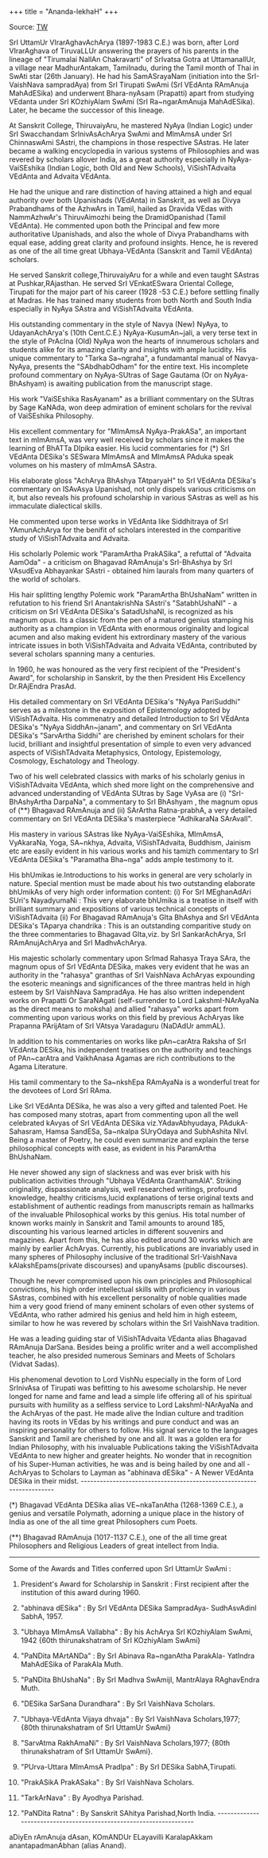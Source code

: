 +++
title = "Ananda-lekhaH"
+++

Source: [TW](https://ramanuja.org/sri/BhaktiListArchives/Article?p=feb2002%2F0065.html)

SrI UttamUr VIrarAghavAchArya (1897-1983 C.E.) was born, after Lord VIrarAghava of TiruvaLLUr answering the prayers of his parents in the lineage of "Tirumalai NallAn Chakravarti" of SrIvatsa Gotra at UttamanallUr, a village near MadhurAntakam, Tamilnadu, during the Tamil month of Thai in SwAti star (26th January). He had his SamASrayaNam (initiation into the SrI-VaishNava sampradAya) from SrI Tirupati SwAmi (SrI VEdAnta RAmAnuja MahAdESika) and underwent Bhara-nyAsam (Prapatti) apart from studying VEdanta under SrI KOzhiyAlam SwAmi (SrI Ra~ngarAmAnuja MahAdESika). Later, he became the successor of this lineage.

At Sanskrit College, ThiruvaiyAru, he mastered NyAya (Indian Logic) under SrI Swacchandam SrInivAsAchArya SwAmi and MImAmsA under SrI ChinnaswAmi SAstri, the champions in those respective SAstras. He later became a walking encyclopedia in various systems of Philosophies and was revered by scholars allover India, as a great authority especially in NyAya-VaiSEshika (Indian Logic, both Old and New Schools), ViSishTAdvaita VEdAnta and Advaita VEdAnta.

He had the unique and rare distinction of having attained a high and equal authority over both Upanishads (VEdAnta) in Sanskrit, as well as Divya Prabandhams of the AzhwArs in Tamil, hailed as Dravida VEdas with NammAzhwAr's ThiruvAimozhi being the DramidOpanishad (Tamil VEdAnta). He commented upon both the Principal and few more authoritative Upanishads, and also the whole of Divya Prabandhams with equal ease, adding great clarity and profound insights. Hence, he is revered as one of the all time great Ubhaya-VEdAnta (Sanskrit and Tamil VEdAnta) scholars.

He served Sanskrit college,ThiruvaiyAru for a while and even taught SAstras at Pushkar,RAjasthan. He served SrI VEnkatESwara Oriental College, Tirupati for the major part of his career (1928 -53 C.E.) before settling finally at Madras. He has trained many students from both North and South India especially in NyAya SAstra and ViSishTAdvaita VEdAnta.

His outstanding commentary in the style of Navya (New) NyAya, to UdayanAchArya's (10th Cent.C.E.) NyAya-KusumAn~jali, a very terse text in the style of PrAcIna (Old) NyAya won the hearts of innumerous scholars and students alike for its amazing clarity and insights with ample lucidity. His unique commentary to "Tarka Sa~ngraha", a fundamantal manual of Navya-NyAya,  presents the "SAbdhabOdham" for the entire text. His incomplete profound commentary on NyAya-SUtras of Sage Gautama (Or on NyAya-BhAshyam) is awaiting publication from the manuscript stage.

His work "VaiSEshika RasAyanam" as a brilliant commentary on the SUtras by Sage KaNAda, won deep admiration of eminent scholars for the revival of VaiSEshika Philosophy.

His excellent commentary for "MImAmsA NyAya-PrakASa", an important text in mImAmsA, was very well received by scholars since it makes the learning of BhATTa DIpika easier. His lucid commentaries for (*) SrI VEdAnta DESika's SESwara MImAmsA and MImAmsA PAduka speak volumes on his mastery of mImAmsA SAstra.

His elaborate gloss "AchArya BhAshya TAtparyaH" to SrI VEdAnta DESika's commentary on ISAvAsya Upanishad, not only dispels various criticisms on it, but also reveals his profound scholarship in various SAstras as well as his immaculate dialectical skills.

He commented upon terse works in VEdAnta like Siddhitraya of SrI YAmunAchArya for the benifit of scholars interested in the comparitive study of ViSishTAdvaita and Advaita.

His scholarly Polemic work "ParamArtha PrakASika", a refuttal of "Advaita AamOda" - a criticism on Bhagavad RAmAnuja's SrI-BhAshya by SrI VAsudEva Abhayankar SAstri - obtained him laurals from many quarters of the world of scholars.

His hair splitting lengthy Polemic work "ParamArtha BhUshaNam" written in refutation to his friend SrI AnantakrishNa SAstri's "SatabhUshaNI" - a criticism on SrI VEdAnta DESika's SatadUshaNI, is recognized as his magnum opus. Its a classic from the pen of a matured genius stamping his authority as a champion in VEdAnta with enormous originality and logical acumen and also making evident his extrordinary mastery of the various intricate issues in both ViSishTAdvaita and Advaita VEdAnta, contributed by several scholars spanning many a centuries.

In 1960, he was honoured as the very first recipient of the "President's Award", for scholarship in Sanskrit, by the then President His Excellency Dr.RAjEndra PrasAd.

His detailed commentary on SrI VEdAnta DESika's "NyAya PariSuddhi" serves as a milestone in the exposition of Epistemology adopted by ViSishTAdvaita. His commenatry and detailed Introduction to SrI VEdAnta DESika's "NyAya SiddhAn~janam", and commentary on SrI VEdAnta DESika's "SarvArtha Siddhi"  are cherished by eminent scholars for their lucid, brilliant and insightful presentation of simple to even very advanced aspects of ViSishTAdvaita Metaphysics, Ontology, Epistemology, Cosmology, Eschatology and Theology.

Two of his well celebrated classics with marks of his scholarly genius in ViSishTAdvaita VEdAnta, which shed more light on the comprehensive and advanced understanding of VEdAnta SUtras by Sage VyAsa are (i) "SrI-BhAshyArtha DarpaNa", a commentary to SrI BhAshyam , the magnum opus of (**) Bhagavad RAmAnuja and (ii) SArArtha Ratna-prabhA, a very detailed commentary on SrI VEdAnta DESika's masterpiece "AdhikaraNa SArAvalI".

His mastery in various SAstras like NyAya-VaiSEshika, MImAmsA, VyAkaraNa, Yoga, SA~nkhya, Advaita, ViSishTAdvaita, Buddhism, Jainism etc are easily evident in his various works and his tamizh commentary to SrI VEdAnta DESika's "Paramatha Bha~nga" adds ample testimony to it.

His bhUmikas ie.Introductions to his works in general are very scholarly in nature. Special mention must be made about his two outstanding elaborate bhUmikAs of very high order information content: (i) For SrI MEghanAdAri SUri's NayadyumaNi : This very elaborate bhUmika is a treatise in itself with brilliant summary and expositions of various technical concepts of ViSishTAdvaita (ii) For Bhagavad RAmAnuja's GIta BhAshya and SrI VEdAnta DESika's TAparya chandrika : This is an outstanding comparitive study on the three commentaries to Bhagavad GIta,viz. by SrI SankarAchArya, SrI RAmAnujAchArya and SrI MadhvAchArya.

His majestic scholarly commentary upon SrImad Rahasya Traya SAra, the magnum opus of SrI VEdAnta DESika, makes very evident that he was an authority in the "rahasya" granthas of SrI VaishNava AchAryas expounding the esoteric meanings and significances of the three mantras held in high esteem by SrI VaishNava SampradAya. He has also written independent works on Prapatti Or SaraNAgati (self-surrender to Lord LakshmI-NArAyaNa as the direct means to moksha) and allied "rahasya" works apart from commenting upon various works on this field by previous AchAryas like Prapanna PArijAtam of SrI VAtsya Varadaguru (NaDAdUr ammAL).

In addition to his commentaries on works like pAn~carAtra Raksha of SrI VEdAnta DESika, his independent treatises on the authority and teachings of PAn~carAtra and VaikhAnasa Agamas are rich contributions to the Agama Literature.

His tamil commentary to the Sa~nkshEpa RAmAyaNa is a wonderful treat for the devotees of Lord SrI RAma.

Like SrI VEdAnta DESika, he was also a very gifted and talented Poet. He has composed many stotras, apart from commenting upon all the well celebrated kAvyas of SrI VEdAnta DESika viz.YAdavAbhyudaya, PAdukA-Sahasram, Hamsa SandESa, Sa~nkalpa SUryOdaya and SubhAshita NIvI. Being a master of Poetry, he could even summarize and explain the terse philosophical concepts with ease, as evident in his ParamArtha BhUshaNam.

He never showed any sign of slackness and was ever brisk with his publication activities through "Ubhaya VEdAnta GranthamAlA". Striking originality, dispassionate analysis, well researched writings, profound knowledge, healthy criticisms,lucid explanations of terse original texts and establishment of authentic readings from manuscripts remain as hallmarks of the invaluable Philosophical works by this genius. His total number of known works mainly in Sanskrit and Tamil amounts to around 185, discounting his various learned articles in different souvenirs and magazines. Apart from this, he has also edited around 30 works which are mainly by earlier AchAryas. Currently, his publications are invariably used in many spheres of Philosophy inclusive of the traditional SrI-VaishNava kAlakshEpams(private discourses) and upanyAsams (public discourses).

Though he never compromised upon his own principles and Philosophical convictions, his high order intellectual skills with proficiency in various SAstras, combined with his excellent personality of noble qualities made him a very good friend of many eminent scholars of even other systems of VEdAnta, who rather admired his genius and held him in high esteem, similar to how he was revered by scholars within the SrI VaishNava tradition.

He was a leading guiding star of ViSishTAdvaita VEdanta alias Bhagavad RAmAnuja DarSana. Besides being a prolific writer and a well accomplished teacher, he also presided numerous Seminars and Meets of Scholars (Vidvat Sadas).

His phenomenal devotion to Lord VishNu especially in the form of Lord SrInivAsa of Tirupati was befitting to his awesome scholarship. He never longed for name and fame and lead a simple life offering all of his spiritual pursuits with humility as a selfless service to Lord LakshmI-NArAyaNa and the AchAryas of the past. He made alive the Indian culture and tradition having its roots in VEdas by his writings and pure conduct and was an inspiring personality for others to follow. His signal service to the languages Sanskrit and Tamil are cherished by one and all. It was a golden era for Indian Philosophy, with his invaluable Publications taking the ViSishTAdvaita VEdAnta to new higher and greater heights. No wonder that in recognition of his Super-Human activities, he was and is being hailed by one and all - AchAryas to Scholars to Layman as "abhinava dESika" - A Newer VEdAnta DESika in their midst. ---------------------------------------------------------------------

(*) Bhagavad VEdAnta DESika alias VE~nkaTanAtha (1268-1369 C.E.), a genius and versatile Polymath, adorning a unique place in the history of India as one of the all time great Philosophers cum Poets.

(**) Bhagavad RAmAnuja (1017-1137 C.E.), one of the all time great Philosophers and Religious Leaders of great intellect from India.

---------------------------------------------------------------------

Some of the Awards and Titles conferred upon SrI UttamUr SwAmi :

1. President's Award for Scholarship in Sanskrit : First recipient
   after the institution of this award during 1960.

2. "abhinava dESika" : By SrI VEdAnta DESika SampradAya-
   SudhAsvAdinI SabhA, 1957.

3. "Ubhaya MImAmsA Vallabha" : By his AchArya SrI KOzhiyAlam SwAmi,
   1942 {60th
   thirunakshatram
   of SrI
   KOzhiyAlam SwAmi}

4. "PaNDita MArtANDa" : By SrI Abinava Ra~nganAtha ParakAla-
   YatIndra MahAdESika of
   ParakAla Muth.

5. "PaNDita BhUshaNa" : By SrI Madhva SwAmijI, MantrAlaya
   RAghavEndra Muth.

6. "DESika SarSana Durandhara" : By SrI VaishNava Scholars.

7. "Ubhaya-VEdAnta Vijaya dhvaja" : By SrI VaishNava Scholars,1977;
   {80th
   thirunakshatram of
   SrI
   UttamUr SwAmi}

8. "SarvAtma RakhAmaNi" : By SrI VaishNava Scholars,1977;
   {80th thirunakshatram of
   SrI UttamUr SwAmi}.

9. "PUrva-Uttara MImAmsA PradIpa" : By SrI DESika SabhA,Tirupati.

10. "PrakASikA PrakASaka" : By SrI VaishNava Scholars.

11. "TarkArNava" : By Ayodhya Parishad.

12. "PaNDita Ratna" : By Sanskrit SAhitya Parishad,North India. -------------------------------------------------------------------

aDiyEn rAmAnuja dAsan, KOmANDUr ELayavilli KaralapAkkam anantapadmanAbhan (alias Anand).

